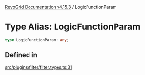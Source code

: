[RevoGrid Documentation v4.15.3](README.md) / LogicFunctionParam

# Type Alias: LogicFunctionParam

```ts
type LogicFunctionParam: any;
```

## Defined in

[src/plugins/filter/filter.types.ts:31](https://github.com/revolist/revogrid/blob/0f25b4576d7b148a35319cded1f6d62c5f4ebd98/src/plugins/filter/filter.types.ts#L31)
